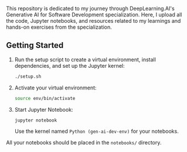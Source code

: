 This repository is dedicated to my journey through DeepLearning.AI's Generative AI for Software Development specialization. Here, I upload all the code, Jupyter notebooks, and resources related to my learnings and hands-on exercises from the specialization.

## Getting Started

1. Run the setup script to create a virtual environment, install dependencies, and set up the Jupyter kernel:
   ```bash
   ./setup.sh
   ```
2. Activate your virtual environment:
   ```bash
   source env/bin/activate
   ```
3. Start Jupyter Notebook:
   ```bash
   jupyter notebook
   ```
   Use the kernel named `Python (gen-ai-dev-env)` for your notebooks.

All your notebooks should be placed in the `notebooks/` directory.
